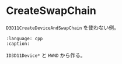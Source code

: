 # CreateSwapChain

`D3D11CreateDeviceAndSwapChain` を使わない例。

```{literalinclude} ../../samples/CreateSwapChain/gorilla/swapchain.cpp
:language: cpp
:caption:
```

`ID3D11Device*` と `HWND` から作る。
